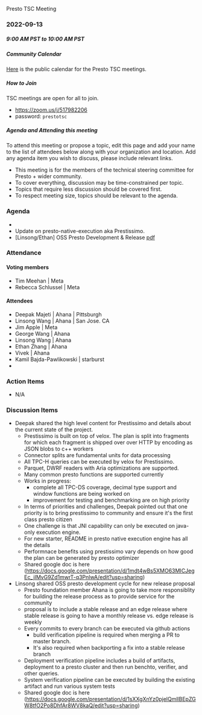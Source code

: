Presto TSC Meeting

### 2022-09-13
##### 9:00 AM PST to 10:00 AM PST

##### Community Calendar

[Here](https://calendar.google.com/calendar/embed?src=linuxfoundation.org_vrjlva5b0u73ps75fvnv5sasi4%40group.calendar.google.com&ctz=America%2FChicago) is the public calendar for the Presto TSC meetings.

##### How to Join

TSC meetings are open for all to join.

* https://zoom.us/j/517982206
* password: `prestotsc`

##### Agenda and Attending this meeting

To attend this meeting or propose a topic, edit this page and add your name to the list of attendees below along with your organization and location. Add any agenda item you wish to discuss, please include relevant links.

* This meeting is for the members of the technical steering committee for Presto + wider community.
* To cover everything, discussion may be time-constrained per topic.
* Topics that require less discussion should be covered first.
* To respect meeting size, topics should be relevant to the agenda.

### Agenda
*
* Update on presto-native-execution aka Prestissimo.
* [Linsong/Ethan] OSS Presto Development & Release [pdf](/meetings/files/2022-09-13/oss-presto-development-and-release.pdf)

### Attendance
#### Voting members

* Tim Meehan | Meta
* Rebecca Schlussel | Meta
#### Attendees
* Deepak Majeti | Ahana | Pittsburgh
* Linsong Wang | Ahana | San Jose. CA
* Jim Apple | Meta
* George Wang | Ahana
* Linsong Wang | Ahana
* Ethan Zhang | Ahana
* Vivek | Ahana
* Kamil Bajda-Pawlikowski | starburst
*
### Action Items
* N/A

### Discussion Items

* Deepak shared the high level content for Prestissimo and details about the current state of the project.
    * Prestissimo is built on top of velox. The plan is split into fragments for which each fragment is shipped over over HTTP by encoding as JSON blobs to c++ workers
    * Connector splits are fundamental units for data processing
    * All TPC-H queries can be executed by velox for Prestissimo.
    * Parquet, DWRF readers with Aria optimizations are supported.
    * Many common presto functions are supported currently
    * Works in progress:
        * complete all TPC-DS coverage, decimal type support and window functions are being worked on
        * improvement for testing and benchmarking are on high priority
    * In terms of priorities and challenges, Deepak pointed out that one priority is to bring prestissimo to community and ensure it's the first class presto citizen
    * One challenge is that JNI capability can only be executed on java-only execution engine.
    * For new starter, README in presto native execution engine has all the details
    * Performnace benefits using prestissimo vary depends on how good the plan can be generated by presto optimizer
    * Shared google doc is here (https://docs.google.com/presentation/d/1mdt4wBs5XMO63MICJegEc_jIMvG9Zd1mwrT-q3PnlwA/edit?usp=sharing)
* Linsong shared OSS presto development cycle for new release proposal
    * Presto foundation member Ahana is going to take more responsiblity for building the release process as to provide service for the community
    * proposal is to include a stable release and an edge release where stable release is going to have a monthly release vs. edge release is weekly
    * Every commits to every branch can be executed via github actions
        * build verification pipeline is required when merging a PR to master branch.
        * It's also required when backporting a fix into a stable release branch
    * Deployment verification pipeline includes a build of artifacts, deployment to a presto cluster and then run benchto, verifier, and other queries.
    * System verification pipeline can be executed by building the existing artifact and run various system tests
    * Shared google doc is here (https://docs.google.com/presentation/d/1sXXgXnYz0pjelQmllBEpZGW8tfO2Po8DhfAr8WV8kaQ/edit?usp=sharing)

